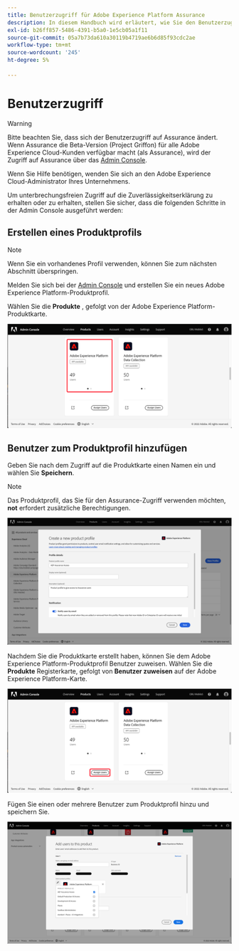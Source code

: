```yaml
---
title: Benutzerzugriff für Adobe Experience Platform Assurance
description: In diesem Handbuch wird erläutert, wie Sie den Benutzerzugriff auf Adobe Experience Platform Assurance durch die Verwaltung über die Admin Console aufrechterhalten können.
exl-id: b26ff857-5486-4391-b5a0-1e5cb05a1f11
source-git-commit: 05a7b73da610a30119b4719ae6b6d85f93cdc2ae
workflow-type: tm+mt
source-wordcount: '245'
ht-degree: 5%

---
```


# Benutzerzugriff

>[!WARNING]
>
>Bitte beachten Sie, dass sich der Benutzerzugriff auf Assurance ändert. Wenn Assurance die Beta-Version (Project Griffon) für alle Adobe Experience Cloud-Kunden verfügbar macht (als Assurance), wird der Zugriff auf Assurance über das [Admin Console](https://helpx.adobe.com/de/enterprise/using/admin-console.html).
>
>Wenn Sie Hilfe benötigen, wenden Sie sich an den Adobe Experience Cloud-Administrator Ihres Unternehmens.

Um unterbrechungsfreien Zugriff auf die Zuverlässigkeitserklärung zu erhalten oder zu erhalten, stellen Sie sicher, dass die folgenden Schritte in der Admin Console ausgeführt werden:

## Erstellen eines Produktprofils

>[!NOTE]
>
>Wenn Sie ein vorhandenes Profil verwenden, können Sie zum nächsten Abschnitt überspringen.

Melden Sie sich bei der [Admin Console](https://adminconsole.adobe.com/) und erstellen Sie ein neues Adobe Experience Platform-Produktprofil.

Wählen Sie die **Produkte** , gefolgt von der Adobe Experience Platform-Produktkarte.

![Ansicht der Adobe Experience Platform Assurance-Analyse](./images/get-access/analytics-view.png)

## Benutzer zum Produktprofil hinzufügen

Geben Sie nach dem Zugriff auf die Produktkarte einen Namen ein und wählen Sie **Speichern**.

>[!NOTE]
>
>Das Produktprofil, das Sie für den Assurance-Zugriff verwenden möchten, **not** erfordert zusätzliche Berechtigungen.

![Adobe Experience Platform-Produktprofil](./images/get-access/product-profile.png)

Nachdem Sie die Produktkarte erstellt haben, können Sie dem Adobe Experience Platform-Produktprofil Benutzer zuweisen. Wählen Sie die **Produkte** Registerkarte, gefolgt von **Benutzer zuweisen** auf der Adobe Experience Platform-Karte.

![Zuweisen von Benutzern zum Produktprofil](./images/get-access/assign-users.png)

Fügen Sie einen oder mehrere Benutzer zum Produktprofil hinzu und speichern Sie.

![Hinzufügen von Benutzern zum Produktprofil](./images/get-access/add-users.png)
